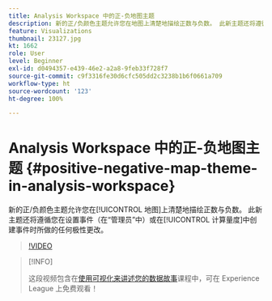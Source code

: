 ```yaml
---
title: Analysis Workspace 中的正-负地图主题
description: 新的正/负颜色主题允许您在地图上清楚地描绘正数与负数。 此新主题还将遵循您在设置事件（在“管理员”中）或在计算量度中创建事件时所做的任何极性更改。
feature: Visualizations
thumbnail: 23127.jpg
kt: 1662
role: User
level: Beginner
exl-id: d0494357-e439-46e2-a2a8-9feb33f728f7
source-git-commit: c9f3316fe30d6cfc505dd2c3238b1b6f0661a709
workflow-type: ht
source-wordcount: '123'
ht-degree: 100%

---
```


# Analysis Workspace 中的正-负地图主题 {#positive-negative-map-theme-in-analysis-workspace}

新的正/负颜色主题允许您在[!UICONTROL 地图]上清楚地描绘正数与负数。 此新主题还将遵循您在设置事件（在“管理员”中）或在[!UICONTROL 计算量度]中创建事件时所做的任何极性更改。

>[!VIDEO](https://video.tv.adobe.com/v/23127/?quality=12)

>[!INFO]
>
> 这段视频包含在[使用可视化来讲述您的数据故事](https://experienceleague.adobe.com/?recommended=Analytics-U-1-2021.1.visualizations)课程中，可在 Experience League 上免费观看！
